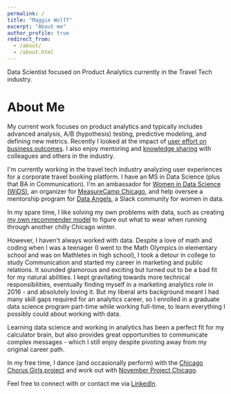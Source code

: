 ```yaml
---
permalink: /
title: "Maggie Wolff"
excerpt: "About me"
author_profile: true
redirect_from: 
  - /about/
  - /about.html
---
```


Data Scientist focused on Product Analytics currently in the Travel Tech industry. 

About Me
======

My current work focuses on product analytics and typically includes advanced analysis, A/B (hypothesis) testing, predictive modeling, and defining new metrics. Recently I looked at the impact of [user effort on business outcomes](https://github.com/maggiewolff/user-effort-index/blob/main/IDEAL%20-%20Maggie%20Wolff%20-%20User%20Effort.pdf). I also enjoy mentoring and [knowledge sharing](/talks/) with colleagues and others in the industry. 

I'm currently working in the travel tech industry analyzing user experiences for a corporate travel booking platform. I have an MS in Data Science (plus that BA in Communication). I'm an ambassador for [Women in Data Science (WiDS)](http:/www.widsconference.org), an organizer for [MeasureCamp Chicago](https://chicago.measurecamp.org/), and help oversee a mentorship program for [Data Angels](http://dataangels.org/), a Slack community for women in data.

In my spare time, I like solving my own problems with data, such as creating [my own recommender model](https://github.com/maggiewolff/running_clothes_recommender) to figure out what to wear when running through another chilly Chicago winter. 

However, I haven't always worked with data. Despite a love of math and coding when I was a teenager (I went to the Math Olympics in elementary school and was on Mathletes in high school), I took a detour in college to study Communication and started my career in marketing and public relations. It sounded glamorous and exciting but turned out to be a bad fit for my natural abilities. I kept gravitating towards more technical responsibilities, eventually finding myself in a marketing analytics role in 2016 - and absolutely loving it. But my liberal arts background meant I had many skill gaps required for an analytics career, so I enrolled in a graduate data science program part-time while working full-time, to learn everything I possibly could about working with data. 

Learning data science and working in analytics has been a perfect fit for my calculator brain, but also provides great opportunities to communicate complex messages - which I still enjoy despite pivoting away from my original career path.  

In my free time, I dance (and occasionally perform) with the [Chicago Chorus Girls project](https://www.instagram.com/chicagochorusgirls/) and work out with [November Project Chicago](https://www.instagram.com/novemberprojectchicago/). 

Feel free to connect with or contact me via [LinkedIn](https://www.linkedin.com/in/magwolff). 
